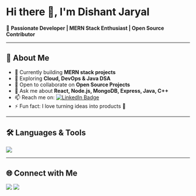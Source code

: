 # Hi there 👋, I'm Dishant Jaryal  

🌟 **Passionate Developer | MERN Stack Enthusiast | Open Source Contributor**  

---

## 🚀 About Me
- 🔭 Currently building **MERN stack projects**  
- 🌱 Exploring **Cloud, DevOps & Java DSA**  
- 👯 Open to collaborate on **Open Source Projects**  
- 💬 Ask me about **React, Node.js, MongoDB, Express, Java, C++**  
- 📫 Reach me on: [![LinkedIn Badge](https://img.shields.io/badge/-DishantJaryal-blue?style=flat-square&logo=Linkedin&logoColor=white)](https://linkedin.com/in/dishant-jaryal)  
- ⚡ Fun fact: I love turning ideas into products 🚀  

---

## 🛠️ Languages & Tools
<p align="left">
  <img src="https://skillicons.dev/icons?i=html,css,js,react,nodejs,express,mongodb,java,cpp,git,github,vscode,tailwind" />
</p>

---

## 🌐 Connect with Me
<p>
  <a href="https://linkedin.com/in/dishant-jaryal"><img src="https://img.shields.io/badge/LinkedIn-DishantJaryal-blue?style=flat-square&logo=linkedin"></a>
  <a href="mailto:dishantjaryal@example.com"><img src="https://img.shields.io/badge/Email-DishantJaryal-red?style=flat-square&logo=gmail&logoColor=white"></a>
</p>

